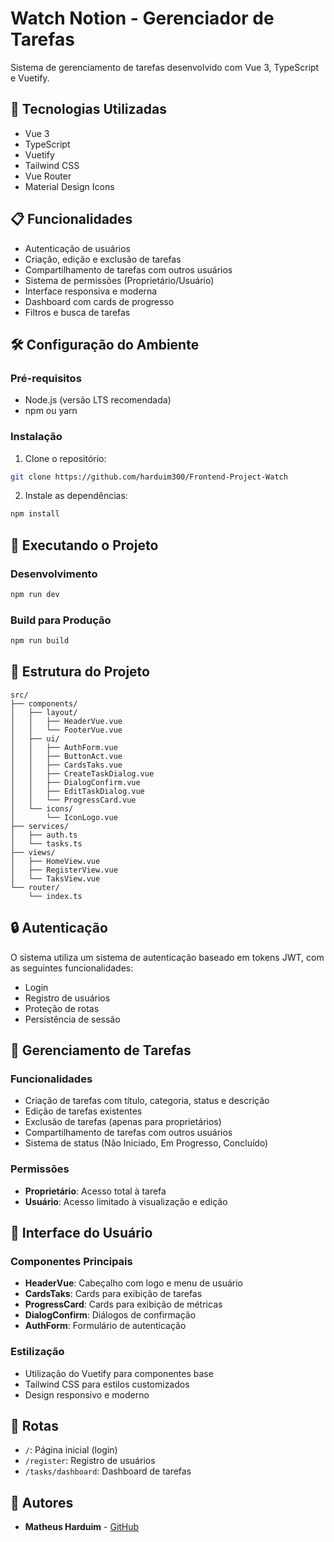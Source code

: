 # Watch Notion - Gerenciador de Tarefas

Sistema de gerenciamento de tarefas desenvolvido com Vue 3, TypeScript e Vuetify.

## 🚀 Tecnologias Utilizadas

- Vue 3
- TypeScript
- Vuetify
- Tailwind CSS
- Vue Router
- Material Design Icons

## 📋 Funcionalidades

- Autenticação de usuários
- Criação, edição e exclusão de tarefas
- Compartilhamento de tarefas com outros usuários
- Sistema de permissões (Proprietário/Usuário)
- Interface responsiva e moderna
- Dashboard com cards de progresso
- Filtros e busca de tarefas

## 🛠️ Configuração do Ambiente

### Pré-requisitos

- Node.js (versão LTS recomendada)
- npm ou yarn

### Instalação

1. Clone o repositório:
```bash
git clone https://github.com/harduim300/Frontend-Project-Watch
```

2. Instale as dependências:
```bash
npm install
```


## 🚀 Executando o Projeto

### Desenvolvimento

```bash
npm run dev
```

### Build para Produção

```bash
npm run build
```


## 📁 Estrutura do Projeto

```
src/
├── components/
│   ├── layout/
│   │   ├── HeaderVue.vue
│   │   └── FooterVue.vue
│   ├── ui/
│   │   ├── AuthForm.vue
│   │   ├── ButtonAct.vue
│   │   ├── CardsTaks.vue
│   │   ├── CreateTaskDialog.vue
│   │   ├── DialogConfirm.vue
│   │   ├── EditTaskDialog.vue
│   │   └── ProgressCard.vue
│   └── icons/
│       └── IconLogo.vue
├── services/
│   ├── auth.ts
│   └── tasks.ts
├── views/
│   ├── HomeView.vue
│   ├── RegisterView.vue
│   └── TaksView.vue
└── router/
    └── index.ts
```

## 🔒 Autenticação

O sistema utiliza um sistema de autenticação baseado em tokens JWT, com as seguintes funcionalidades:

- Login
- Registro de usuários
- Proteção de rotas
- Persistência de sessão

## 📝 Gerenciamento de Tarefas

### Funcionalidades

- Criação de tarefas com título, categoria, status e descrição
- Edição de tarefas existentes
- Exclusão de tarefas (apenas para proprietários)
- Compartilhamento de tarefas com outros usuários
- Sistema de status (Não Iniciado, Em Progresso, Concluído)

### Permissões

- **Proprietário**: Acesso total à tarefa
- **Usuário**: Acesso limitado à visualização e edição

## 🎨 Interface do Usuário

### Componentes Principais

- **HeaderVue**: Cabeçalho com logo e menu de usuário
- **CardsTaks**: Cards para exibição de tarefas
- **ProgressCard**: Cards para exibição de métricas
- **DialogConfirm**: Diálogos de confirmação
- **AuthForm**: Formulário de autenticação

### Estilização

- Utilização do Vuetify para componentes base
- Tailwind CSS para estilos customizados
- Design responsivo e moderno

## 🔄 Rotas

- `/`: Página inicial (login)
- `/register`: Registro de usuários
- `/tasks/dashboard`: Dashboard de tarefas


## 👥 Autores

- **Matheus Harduim** - [GitHub](https://github.com/harduim300)
